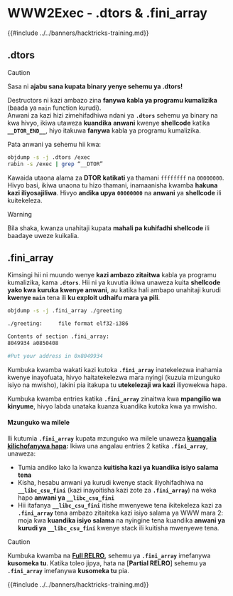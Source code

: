 # WWW2Exec - .dtors & .fini_array

{{#include ../../banners/hacktricks-training.md}}

## .dtors

> [!CAUTION]
> Sasa ni **ajabu sana kupata binary yenye sehemu ya .dtors!**

Destructors ni kazi ambazo zina **fanywa kabla ya programu kumalizika** (baada ya `main` function kurudi).\
Anwani za kazi hizi zimehifadhiwa ndani ya **`.dtors`** sehemu ya binary na kwa hivyo, ikiwa utaweza **kuandika** **anwani** kwenye **shellcode** katika **`__DTOR_END__`**, hiyo itakuwa **fanywa** kabla ya programu kumalizika.

Pata anwani ya sehemu hii kwa:
```bash
objdump -s -j .dtors /exec
rabin -s /exec | grep “__DTOR”
```
Kawaida utaona alama za **DTOR** **katikati** ya thamani `ffffffff` na `00000000`. Hivyo basi, ikiwa unaona tu hizo thamani, inamaanisha kwamba **hakuna kazi iliyosajiliwa**. Hivyo **andika upya** **`00000000`** na **anwani** ya **shellcode** ili kuitekeleza.

> [!WARNING]
> Bila shaka, kwanza unahitaji kupata **mahali pa kuhifadhi shellcode** ili baadaye uweze kuikalia.

## **.fini_array**

Kimsingi hii ni muundo wenye **kazi ambazo zitaitwa** kabla ya programu kumalizika, kama **`.dtors`**. Hii ni ya kuvutia ikiwa unaweza kuita **shellcode yako kwa kuruka kwenye anwani**, au katika hali ambapo unahitaji kurudi **kwenye `main`** tena ili **ku exploit udhaifu mara ya pili**.
```bash
objdump -s -j .fini_array ./greeting

./greeting:     file format elf32-i386

Contents of section .fini_array:
8049934 a0850408

#Put your address in 0x8049934
```
Kumbuka kwamba wakati kazi kutoka **`.fini_array`** inatekelezwa inahamia kwenye inayofuata, hivyo haitatekelezwa mara nyingi (kuzuia mizunguko isiyo na mwisho), lakini pia itakupa tu **utekelezaji wa kazi** iliyowekwa hapa.

Kumbuka kwamba entries katika **`.fini_array`** zinaitwa kwa **mpangilio wa kinyume**, hivyo labda unataka kuanza kuandika kutoka kwa ya mwisho.

#### Mzunguko wa milele

Ili kutumia **`.fini_array`** kupata mzunguko wa milele unaweza [**kuangalia kilichofanywa hapa**](https://guyinatuxedo.github.io/17-stack_pivot/insomnihack18_onewrite/index.html)**:** Ikiwa una angalau entries 2 katika **`.fini_array`**, unaweza:

- Tumia andiko lako la kwanza **kuitisha kazi ya kuandika isiyo salama tena**
- Kisha, hesabu anwani ya kurudi kwenye stack iliyohifadhiwa na **`__libc_csu_fini`** (kazi inayoitisha kazi zote za **`.fini_array`**) na weka hapo **anwani ya `__libc_csu_fini`**
- Hii itafanya **`__libc_csu_fini`** itishe mwenyewe tena ikitekeleza kazi za **`.fini_array`** tena ambazo zitaiteka kazi isiyo salama ya WWW mara 2: moja kwa **kuandika isiyo salama** na nyingine tena kuandika **anwani ya kurudi ya `__libc_csu_fini`** kwenye stack ili kuitisha mwenyewe tena.

> [!CAUTION]
> Kumbuka kwamba na [**Full RELRO**](../common-binary-protections-and-bypasses/relro.md)**,** sehemu ya **`.fini_array`** imefanywa **kusomeka tu**.
> Katika toleo jipya, hata na [**Partial RELRO**] sehemu ya **`.fini_array`** imefanywa **kusomeka tu** pia.

{{#include ../../banners/hacktricks-training.md}}
